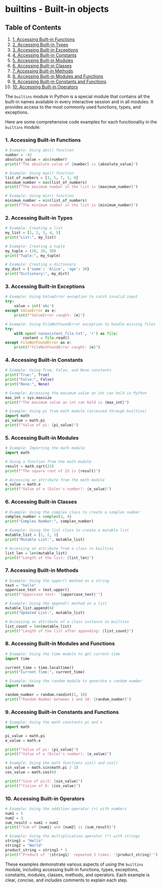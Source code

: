 # builtins - Built-in objects
## Table of Contents

1. [1. Accessing Built-in Functions](#1-accessing-built-in-functions)
2. [2. Accessing Built-in Types](#2-accessing-built-in-types)
3. [3. Accessing Built-in Exceptions](#3-accessing-built-in-exceptions)
4. [4. Accessing Built-in Constants](#4-accessing-built-in-constants)
5. [5. Accessing Built-in Modules](#5-accessing-built-in-modules)
6. [6. Accessing Built-in Classes](#6-accessing-built-in-classes)
7. [7. Accessing Built-in Methods](#7-accessing-built-in-methods)
8. [8. Accessing Built-in Modules and Functions](#8-accessing-built-in-modules-and-functions)
9. [9. Accessing Built-in Constants and Functions](#9-accessing-built-in-constants-and-functions)
10. [10. Accessing Built-in Operators](#10-accessing-built-in-operators)



The `builtins` module in Python is a special module that contains all the built-in names available in every interactive session and in all modules. It provides access to the most commonly used functions, types, and exceptions.

Here are some comprehensive code examples for each functionality in the `builtins` module:

### 1. Accessing Built-in Functions

```python
# Example: Using abs() function
number = -42
absolute_value = abs(number)
print(f"The absolute value of {number} is {absolute_value}")

# Example: Using max() function
list_of_numbers = [3, 5, 7, 1, 9]
maximum_number = max(list_of_numbers)
print(f"The maximum number in the list is {maximum_number}")

# Example: Using min() function
minimum_number = min(list_of_numbers)
print(f"The minimum number in the list is {minimum_number}")
```

### 2. Accessing Built-in Types

```python
# Example: Creating a list
my_list = [1, 2, 3, 4, 5]
print("List:", my_list)

# Example: Creating a tuple
my_tuple = (10, 20, 30)
print("Tuple:", my_tuple)

# Example: Creating a dictionary
my_dict = {'name': 'Alice', 'age': 30}
print("Dictionary:", my_dict)
```

### 3. Accessing Built-in Exceptions

```python
# Example: Using ValueError exception to catch invalid input
try:
    value = int('abc')
except ValueError as e:
    print(f"ValueError caught: {e}")

# Example: Using FileNotFoundError exception to handle missing files
try:
    with open('nonexistent_file.txt', 'r') as file:
        content = file.read()
except FileNotFoundError as e:
    print(f"FileNotFoundError caught: {e}")
```

### 4. Accessing Built-in Constants

```python
# Example: Using True, False, and None constants
print("True:", True)
print("False:", False)
print("None:", None)

# Example: Accessing the maximum value an int can hold in Python
max_int = sys.maxsize
print(f"The maximum value an int can hold is {max_int}")

# Example: Using pi from math module (accessed through builtins)
import math
pi_value = math.pi
print(f"Value of pi: {pi_value}")
```

### 5. Accessing Built-in Modules

```python
# Example: Importing the math module
import math

# Using a function from the math module
result = math.sqrt(25)
print(f"The square root of 25 is {result}")

# Accessing an attribute from the math module
e_value = math.e
print(f"Value of e (Euler's number): {e_value}")
```

### 6. Accessing Built-in Classes

```python
# Example: Using the complex class to create a complex number
complex_number = complex(3, 4)
print("Complex Number:", complex_number)

# Example: Using the list class to create a mutable list
mutable_list = [1, 2, 3]
print("Mutable List:", mutable_list)

# Accessing an attribute from a class in builtins
list_len = len(mutable_list)
print(f"Length of the list: {list_len}")
```

### 7. Accessing Built-in Methods

```python
# Example: Using the upper() method on a string
text = "hello"
uppercase_text = text.upper()
print(f"Uppercase text: '{uppercase_text}'")

# Example: Using the append() method on a list
mutable_list.append(6)
print("Updated List:", mutable_list)

# Accessing an attribute of a class instance in builtins
list_count = len(mutable_list)
print(f"Length of the list after appending: {list_count}")
```

### 8. Accessing Built-in Modules and Functions

```python
# Example: Using the time module to get current time
import time

current_time = time.localtime()
print("Current Time:", current_time)

# Example: Using the random module to generate a random number
import random

random_number = random.randint(1, 10)
print(f"Random Number between 1 and 10: {random_number}")
```

### 9. Accessing Built-in Constants and Functions

```python
# Example: Using the math constants pi and e
import math

pi_value = math.pi
e_value = math.e

print(f"Value of pi: {pi_value}")
print(f"Value of e (Euler's number): {e_value}")

# Example: Using the math functions sin() and cos()
sin_value = math.sin(math.pi / 2)
cos_value = math.cos(0)

print(f"Sine of pi/2: {sin_value}")
print(f"Cosine of 0: {cos_value}")
```

### 10. Accessing Built-in Operators

```python
# Example: Using the addition operator (+) with numbers
num1 = 5
num2 = 3
sum_result = num1 + num2
print(f"Sum of {num1} and {num2} is {sum_result}")

# Example: Using the multiplication operator (*) with strings
string1 = "Hello"
string2 = "World"
product_string = string1 * 3
print(f"Product of '{string1}' repeated 3 times: '{product_string}'")
```

These examples demonstrate various aspects of using the `builtins` module, including accessing built-in functions, types, exceptions, constants, modules, classes, methods, and operators. Each example is clear, concise, and includes comments to explain each step.
